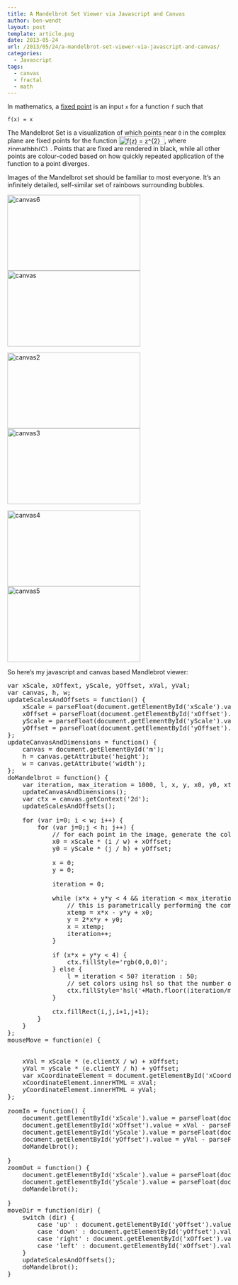 ```yaml
---
title: A Mandelbrot Set Viewer via Javascript and Canvas
author: ben-wendt
layout: post
template: article.pug
date: 2013-05-24
url: /2013/05/24/a-mandelbrot-set-viewer-via-javascript-and-canvas/
categories:
  - Javascript
tags:
  - canvas
  - fractal
  - math
---
```

In mathematics, a [fixed point][1] is an input  `x` for a function `f` such that

```
f(x) = x
```

The Mandelbrot Set is a visualization of which points near `0` in the complex plane are fixed points for the function <img src="http://benwendt.ca/blog/wp-content/ql-cache/quicklatex.com-fbbf2a4c724249d1ef2f4dc756849d05_l3.png" class="ql-img-inline-formula quicklatex-auto-format" alt="&#102;&#40;&#122;&#41;&#32;&#61;&#32;&#122;&#94;&#123;&#50;&#125;&#32;&#45;&#32;&#49;" title="Rendered by QuickLaTeX.com" height="19" width="103" style="vertical-align: -4px;" />, where <img src="http://benwendt.ca/blog/wp-content/ql-cache/quicklatex.com-b85edc5050d852426cfbfae352fd2550_l3.png" class="ql-img-inline-formula quicklatex-auto-format" alt="&#122;&#105;&#110;&#109;&#97;&#116;&#104;&#98;&#98;&#123;&#67;&#125;" title="Rendered by QuickLaTeX.com" height="13" width="97" style="vertical-align: 0px;" />. Points that are fixed are rendered in black, while all other points are colour-coded based on how quickly repeated application of the function to a point diverges.

Images of the Mandelbrot set should be familiar to most everyone. It&#8217;s an infinitely detailed, self-similar set of rainbows surrounding bubbles.

 <img src="http://benwendt.ca/blog/wp-content/uploads/2013/05/canvas6-300x171.png" alt="canvas6" width="300" height="171" class="alignnone size-medium wp-image-30" /><img src="http://benwendt.ca/blog/wp-content/uploads/2013/05/canvas-300x171.png" alt="canvas" width="300" height="171" class="alignnone size-medium wp-image-31" />
  
 <img src="http://benwendt.ca/blog/wp-content/uploads/2013/05/canvas2-300x171.png" alt="canvas2" width="300" height="171" class="alignnone size-medium wp-image-32" /><img src="http://benwendt.ca/blog/wp-content/uploads/2013/05/canvas3-300x171.png" alt="canvas3" width="300" height="171" class="alignnone size-medium wp-image-33" />
  
 <img src="http://benwendt.ca/blog/wp-content/uploads/2013/05/canvas4-300x171.png" alt="canvas4" width="300" height="171" class="alignnone size-medium wp-image-34" /><img src="http://benwendt.ca/blog/wp-content/uploads/2013/05/canvas5-300x171.png" alt="canvas5" width="300" height="171" class="alignnone size-medium wp-image-35" />

So here&#8217;s my javascript and canvas based Mandlebrot viewer:

<pre class="brush: jscript; title: ; notranslate" title="">var xScale, xOffext, yScale, yOffset, xVal, yVal;
var canvas, h, w;
updateScalesAndOffsets = function() {
	xScale = parseFloat(document.getElementById('xScale').value);
	xOffset = parseFloat(document.getElementById('xOffset').value);
	yScale = parseFloat(document.getElementById('yScale').value);
	yOffset = parseFloat(document.getElementById('yOffset').value);
};
updateCanvasAndDimensions = function() {
	canvas = document.getElementById('m');
	h = canvas.getAttribute('height');
	w = canvas.getAttribute('width');
};
doMandelbrot = function() {
	var iteration, max_iteration = 1000, l, x, y, x0, y0, xtemp;
	updateCanvasAndDimensions();
	var ctx = canvas.getContext('2d');
	updateScalesAndOffsets();
	
	for (var i=0; i &lt; w; i++) {
		for (var j=0;j &lt; h; j++) {
			// for each point in the image, generate the color value.
			x0 = xScale * (i / w) + xOffset;
			y0 = yScale * (j / h) + yOffset;
			
			x = 0;
			y = 0;
			
			iteration = 0;
			
			while (x*x + y*y &lt; 4 && iteration &lt; max_iteration) {
				// this is parametrically performing the complex function f(z) = z^2 -1.
				xtemp = x*x - y*y + x0;
				y = 2*x*y + y0;
				x = xtemp;
				iteration++;
			}
			
			if (x*x + y*y &lt; 4) {
				ctx.fillStyle='rgb(0,0,0)';
			} else {
				l = iteration &lt; 50? iteration : 50;
				// set colors using hsl so that the number of iterations to diverge maps to the hue.
				ctx.fillStyle='hsl('+Math.floor((iteration/max_iteration)*256)+',100%,' + l + '%)';
			}
			
			ctx.fillRect(i,j,i+1,j+1);
		}
	}
};
mouseMove = function(e) {
	
	
	xVal = xScale * (e.clientX / w) + xOffset;
	yVal = yScale * (e.clientY / h) + yOffset;
	var xCoordinateElement = document.getElementById('xCoordinate'), yCoordinateElement = document.getElementById('yCoordinate');
	xCoordinateElement.innerHTML = xVal;
	yCoordinateElement.innerHTML = yVal;
};

zoomIn = function() {
	document.getElementById('xScale').value = parseFloat(document.getElementById('xScale').value) / 2;
	document.getElementById('xOffset').value = xVal - parseFloat(document.getElementById('xScale').value) / 2;
	document.getElementById('yScale').value = parseFloat(document.getElementById('yScale').value) / 2;
	document.getElementById('yOffset').value = yVal - parseFloat(document.getElementById('yScale').value) / 2;
	doMandelbrot();
	
}
zoomOut = function() {
	document.getElementById('xScale').value = parseFloat(document.getElementById('xScale').value) * 2;
	document.getElementById('yScale').value = parseFloat(document.getElementById('yScale').value) * 2;
	doMandelbrot();
	
}
moveDir = function(dir) {
	switch (dir) {
		case 'up' : document.getElementById('yOffset').value = yOffset - yScale / 10; break;
		case 'down' : document.getElementById('yOffset').value = yOffset + yScale / 10; break;
		case 'right' : document.getElementById('xOffset').value = xOffset + xScale / 10; break;
		case 'left' : document.getElementById('xOffset').value = xOffset - xScale / 10; break;
	}
	updateScalesAndOffsets();
	doMandelbrot();
}


</pre>

 [1]: http://en.wikipedia.org/wiki/Fixed_Point
